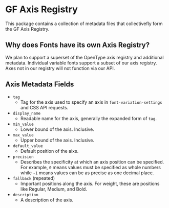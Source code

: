 # GF Axis Registry

This package contains a collection of metadata files that collectivefly form the
GF Axis Registry.

## Why does Fonts have its own Axis Registry?

We plan to support a superset of the OpenType axis registry and additional
metadata. Individual variable fonts support a subset of our axis registry. Axes
not in our registry will not function via our API.

## Axis Metadata Fields

*   `tag`
    *   Tag for the axis used to specify an axis in `font-variation-settings`
        and CSS API requests.
*   `display_name`
    *   Readable name for the axis, generally the expanded form of `tag`.
*   `min_value`
    *   Lower bound of the axis. Inclusive.
*   `max_value`
    *   Upper bound of the axis. Inclusive.
*   `default_value`
    *   Default position of the aixs.
*   `precision`
    *   Describes the specificity at which an axis position can be specified.
        For example, `0` means values must be specified as whole numbers while
        `-1` means values can be as precise as one decimal place.
*   `fallback` (repeated)
    *   Important positions along the axis. For weight, these are positions like
        Regular, Medium, and Bold.
*   `description`   
    *   A description of the axis.
